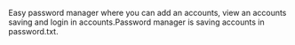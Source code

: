 Easy password manager where you can add an accounts, view an accounts saving and login in accounts.Password manager is saving accounts in password.txt. 
